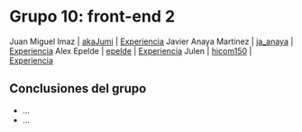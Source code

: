 # Grupo 10: front-end 2 

Juan Miguel Imaz | [akaJumi](https://twitter.com/akaJumi) | [Experiencia](http://ftt.programania.net/experiencias/26.html) 
Javier Anaya Martinez | [ja_anaya](https://twitter.com/ja_anaya) | [Experiencia](http://ftt.programania.net/experiencias/33.html) 
Alex Epelde | [epelde](https://twitter.com/epelde) | [Experiencia](http://ftt.programania.net/experiencias/47.html) 
Julen | [hicom150](https://twitter.com/hicom150) | [Experiencia](http://ftt.programania.net/experiencias/53.html) 
 

## Conclusiones del grupo
- ...
- ...
